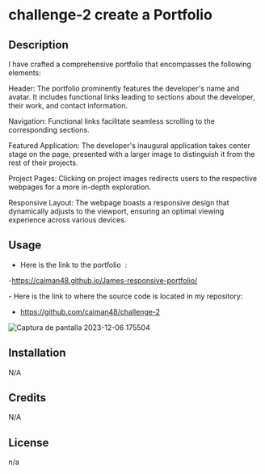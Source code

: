 # challenge-2 create a Portfolio 

## Description

I have crafted a comprehensive portfolio that encompasses the following elements:

Header: The portfolio prominently features the developer's name and avatar. It includes functional links leading to sections about the developer, their work, and contact information.

Navigation: Functional links facilitate seamless scrolling to the corresponding sections.

Featured Application: The developer's inaugural application takes center stage on the page, presented with a larger image to distinguish it from the rest of their projects.

Project Pages: Clicking on project images redirects users to the respective webpages for a more in-depth exploration.

Responsive Layout: The webpage boasts a responsive design that dynamically adjusts to the viewport, ensuring an optimal viewing experience across various devices.



## Usage

- Here is the link to the portfolio  :




-https://caiman48.github.io/James-responsive-portfolio/




- Here is the link to where the source code is located in my repository:




- https://github.com/caiman48/challenge-2



![Captura de pantalla 2023-12-06 175504](https://github.com/caiman48/challenge-2/assets/102683872/82ce5dec-1897-41b9-948d-3d863d843917)


## Installation

N/A


## Credits

N/A

## License
n/a
